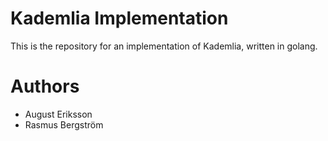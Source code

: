 # Kademlia Implementation

This is the repository for an implementation of Kademlia, written in golang.

# Authors

- August Eriksson
- Rasmus Bergström
